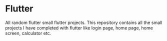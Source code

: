 # Flutter
All random flutter small flutter projects.
This repository contains all the small projects I have completed with flutter like login page, home page, home screen, calculator etc.

